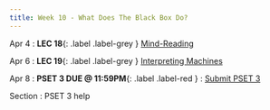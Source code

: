 ```yaml
---
title: Week 10 - What Does The Black Box Do?
---
```


Apr 4
: **LEC 18**{: .label .label-grey } [Mind-Reading](#)


Apr 6
: **LEC 19**{: .label .label-grey } [Interpreting Machines](#)

Apr 8
: **PSET 3 DUE @ 11:59PM**{: .label .label-red } 
    : [Submit PSET 3](https://canvas.harvard.edu/courses/97916/assignments/532856)

Section
: PSET 3 help
